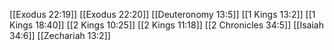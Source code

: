 [[Exodus 22:19]]
[[Exodus 22:20]]
[[Deuteronomy 13:5]]
[[1 Kings 13:2]]
[[1 Kings 18:40]]
[[2 Kings 10:25]]
[[2 Kings 11:18]]
[[2 Chronicles 34:5]]
[[Isaiah 34:6]]
[[Zechariah 13:2]]
